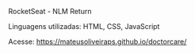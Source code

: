 RocketSeat - NLM Return

Linguagens utilizadas: HTML, CSS, JavaScript

Acesse: https://mateusoliveiraps.github.io/doctorcare/

